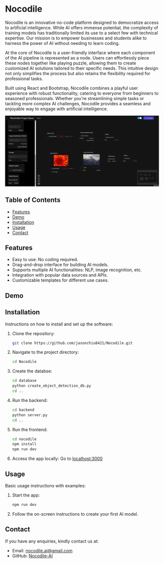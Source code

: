# Nocodile
Nocodile is an innovative no-code platform designed to democratize access to artificial intelligence. While AI offers immense potential, the complexity of training models has traditionally limited its use to a select few with technical expertise. Our mission is to empower businesses and students alike to harness the power of AI without needing to learn coding.

At the core of Nocodile is a user-friendly interface where each component of the AI pipeline is represented as a node. Users can effortlessly piece these nodes together like playing puzzle, allowing them to create customized AI solutions tailored to their specific needs. This intuitive design not only simplifies the process but also retains the flexibility required for professional tasks.

Built using React and Bootstrap, Nocodile combines a playful user experience with robust functionality, catering to everyone from beginners to seasoned professionals. Whether you're streamlining simple tasks or tackling more complex AI challenges, Nocodile provides a seamless and enjoyable way to engage with artificial intelligence.

![Example of UI](./ui_example.jpg?raw=true)

## Table of Contents

- [Features](#features)
- [Demo](#demo)
- [Installation](#installation)
- [Usage](#usage)
- [Contact](#contact)

## Features

- Easy to use: No coding required.
- Drag-and-drop interface for building AI models.
- Supports multiple AI functionalities: NLP, image recognition, etc.
- Integration with popular data sources and APIs.
- Customizable templates for different use cases.

## Demo

## Installation

Instructions on how to install and set up the software:

1. Clone the repository:
   ```bash
   git clone https://github.com/jasonchiu8421/Nocodile.git
   ```
2. Navigate to the project directory:
   ```bash
   cd Nocodile
   ```
3. Create the databse:
   ```bash
   cd database
   python create_object_detection_db.py
   cd ..
   ```
4. Run the backend:
   ```bash
   cd backend
   python server.py
   cd ..
   ```
5. Run the frontend:
   ```bash
   cd nocodile
   npm install
   npm run dev
   ```
6. Access the app locally:
   Go to [localhost:3000](http://localhost:3000/)



## Usage

Basic usage instructions with examples:

1. Start the app:
   ```bash
   npm run dev
   ```
2. Follow the on-screen instructions to create your first AI model.

## Contact

If you have any enquiries, kindly contact us at:
- Email: [nocodile.ai@gmail.com](mailto:nocodile.ai@gmail.com)
- GitHub: [Nocodile-AI](https://github.com/Nocodile-AI)
